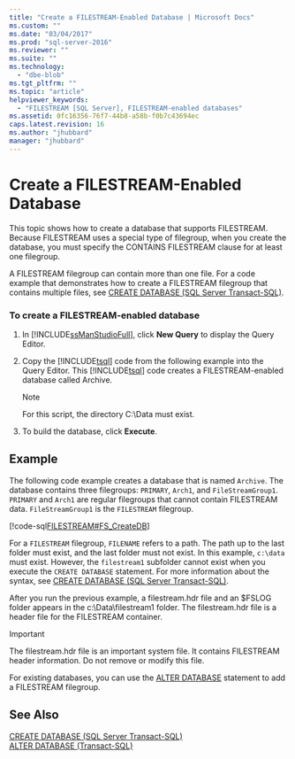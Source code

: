 ```yaml
---
title: "Create a FILESTREAM-Enabled Database | Microsoft Docs"
ms.custom: ""
ms.date: "03/04/2017"
ms.prod: "sql-server-2016"
ms.reviewer: ""
ms.suite: ""
ms.technology: 
  - "dbe-blob"
ms.tgt_pltfrm: ""
ms.topic: "article"
helpviewer_keywords: 
  - "FILESTREAM [SQL Server], FILESTREAM-enabled databases"
ms.assetid: 0fc16356-76f7-44b8-a58b-f0b7c43694ec
caps.latest.revision: 16
ms.author: "jhubbard"
manager: "jhubbard"
---
```

# Create a FILESTREAM-Enabled Database
  This topic shows how to create a database that supports FILESTREAM. Because FILESTREAM uses a special type of filegroup, when you create the database, you must specify the CONTAINS FILESTREAM clause for at least one filegroup.  
  
 A FILESTREAM filegroup can contain more than one file. For a code example that demonstrates how to create a FILESTREAM filegroup that contains multiple files, see [CREATE DATABASE &#40;SQL Server Transact-SQL&#41;](../../t-sql/statements/create-database-sql-server-transact-sql.md).  
  
### To create a FILESTREAM-enabled database  
  
1.  In [!INCLUDE[ssManStudioFull](../../a9notintoc/includes/ssmanstudiofull-md.md)], click **New Query** to display the Query Editor.  
  
2.  Copy the [!INCLUDE[tsql](../../a9notintoc/includes/tsql-md.md)] code from the following example into the Query Editor. This [!INCLUDE[tsql](../../a9notintoc/includes/tsql-md.md)] code creates a FILESTREAM-enabled database called Archive.  
  
    > [!NOTE]  
    >  For this script, the directory C:\Data must exist.  
  
3.  To build the database, click **Execute**.  
  
## Example  
 The following code example creates a database that is named `Archive`. The database contains three filegroups: `PRIMARY`, `Arch1`, and `FileStreamGroup1`. `PRIMARY` and `Arch1` are regular filegroups that cannot contain FILESTREAM data. `FileStreamGroup1` is the `FILESTREAM` filegroup.  
  
 [!code-sql[FILESTREAM#FS_CreateDB](../../relational-databases/blob/codesnippet/tsql/create-a-filestream-enab_1.sql)]  
  
 For a `FILESTREAM` filegroup, `FILENAME` refers to a path. The path up to the last folder must exist, and the last folder must not exist. In this example, `c:\data` must exist. However, the `filestream1` subfolder cannot exist when you execute the `CREATE DATABASE` statement. For more information about the syntax, see [CREATE DATABASE &#40;SQL Server Transact-SQL&#41;](../../t-sql/statements/create-database-sql-server-transact-sql.md).  
  
 After you run the previous example, a filestream.hdr file and an $FSLOG folder appears in the c:\Data\filestream1 folder. The filestream.hdr file is a header file for the FILESTREAM container.  
  
> [!IMPORTANT]  
>  The filestream.hdr file is an important system file. It contains FILESTREAM header information. Do not remove or modify this file.  
  
 For existing databases, you can use the [ALTER DATABASE](../../t-sql/statements/alter-database-transact-sql.md) statement to add a FILESTREAM filegroup.  
  
## See Also  
 [CREATE DATABASE &#40;SQL Server Transact-SQL&#41;](../../t-sql/statements/create-database-sql-server-transact-sql.md)   
 [ALTER DATABASE &#40;Transact-SQL&#41;](../../t-sql/statements/alter-database-transact-sql.md)  
  
  